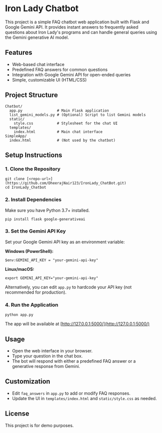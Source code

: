 # Iron Lady Chatbot

This project is a simple FAQ chatbot web application built with Flask and Google Gemini API. It provides instant answers to frequently asked questions about Iron Lady's programs and can handle general queries using the Gemini generative AI model.

## Features
- Web-based chat interface
- Predefined FAQ answers for common questions
- Integration with Google Gemini API for open-ended queries
- Simple, customizable UI (HTML/CSS)

## Project Structure
```
Chatbot/
  app.py                # Main Flask application
  list_gemini_models.py # (Optional) Script to list Gemini models
  static/
    style.css           # Stylesheet for the chat UI
  templates/
    index.html          # Main chat interface
SimpleApp/
  index.html            # (Not used by the chatbot)
```

## Setup Instructions

### 1. Clone the Repository
```
git clone [<repo-url>](https://github.com/DheerajNair123/IronLady_ChatBot.git)
cd IronLady_Chatbot
```

### 2. Install Dependencies
Make sure you have Python 3.7+ installed.

```
pip install flask google-generativeai
```

### 3. Set the Gemini API Key
Set your Google Gemini API key as an environment variable:

**Windows (PowerShell):**
```
$env:GEMINI_API_KEY = "your-gemini-api-key"
```
**Linux/macOS:**
```
export GEMINI_API_KEY="your-gemini-api-key"
```

Alternatively, you can edit `app.py` to hardcode your API key (not recommended for production).

### 4. Run the Application
```
python app.py
```
The app will be available at [http://127.0.0.1:5000/](http://127.0.0.1:5000/)

## Usage
- Open the web interface in your browser.
- Type your question in the chat box.
- The bot will respond with either a predefined FAQ answer or a generative response from Gemini.

## Customization
- Edit `faq_answers` in `app.py` to add or modify FAQ responses.
- Update the UI in `templates/index.html` and `static/style.css` as needed.

## License
This project is for demo purposes. 
